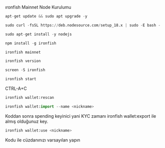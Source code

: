 ıronfish Mainnet Node Kurulumu


```python
apt-get update && sudo apt upgrade -y
```

```python
sudo curl -fsSL https://deb.nodesource.com/setup_18.x | sudo -E bash -
```

```python
sudo apt-get install -y nodejs
```

```python
npm install -g ironfish 
```

```python
ironfish mainnet
```

```python
ironfish version
```

```python
screen -S ironfish
```

```python
ironfish start
```

CTRL-A+C

```python
ironfish wallet:rescan
```

```python
ironfish wallet:import --name <nickname>
```

Koddan sonra spending keyinici yani KYC zamanı ironfish wallet:export <nickname> ile almış olduğunuz key.
  
```python
ironfish wallet:use <nickname>
```
  
Kodu ile cüzdanınızı varsayılan yapın
  
  
  

